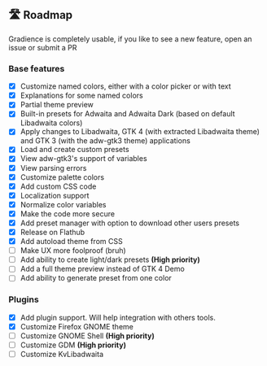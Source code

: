 ## 🛣️ Roadmap

Gradience is completely usable, if you like to see a new feature, open an issue or submit a PR

### Base features

- [x] Customize named colors, either with a color picker or with text
- [x] Explanations for some named colors
- [x] Partial theme preview
- [x] Built-in presets for Adwaita and Adwaita Dark (based on default Libadwaita colors)
- [x] Apply changes to Libadwaita, GTK 4 (with extracted Libadwaita theme) and GTK 3 (with the adw-gtk3 theme) applications
- [x] Load and create custom presets
- [x] View adw-gtk3's support of variables
- [x] View parsing errors
- [x] Customize palette colors
- [x] Add custom CSS code
- [x] Localization support
- [x] Normalize color variables
- [x] Make the code more secure
- [x] Add preset manager with option to download other users presets
- [x] Release on Flathub
- [x] Add autoload theme from CSS
- [ ] Make UX more foolproof (bruh)
- [ ] Add ability to create light/dark presets **(High priority)**
- [ ] Add a full theme preview instead of GTK 4 Demo
- [ ] Add ability to generate preset from one color

### Plugins

- [x] Add plugin support. Will help integration with others tools.
- [x] Customize Firefox GNOME theme
- [ ] Customize GNOME Shell **(High priority)**
- [ ] Customize GDM **(High priority)**
- [ ] Customize KvLibadwaita
